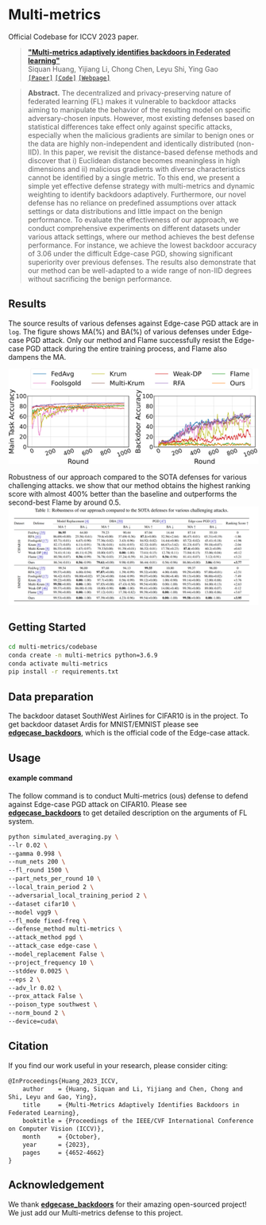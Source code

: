 # Multi-metrics
Official Codebase for ICCV 2023 paper.
>[__"Multi-metrics adaptively identifies backdoors in Federated learning"__](https://arxiv.org/abs/2410.10855)<br>
>Siquan Huang, Yijiang Li, Chong Chen, Leyu Shi, Ying Gao<br>
[`[Paper]`](https://openaccess.thecvf.com/content/ICCV2023/papers/Huang_Multi-Metrics_Adaptively_Identifies_Backdoors_in_Federated_Learning_ICCV_2023_paper.pdf) [`[Code]`](https://github.com/siquanhuang/Multi-metrics) [`[Webpage]`](https://siquanhuang.github.io/Multi-metrics/)

>**Abstract.** The decentralized and privacy-preserving nature of federated learning (FL) makes it vulnerable to backdoor attacks aiming to manipulate the behavior of the resulting model on specific adversary-chosen inputs. However, most existing defenses based on statistical differences take effect only against specific attacks, especially when the malicious gradients are similar to benign ones or the data are highly non-independent and identically distributed (non-IID). In this paper, we revisit the distance-based defense methods and discover that i) Euclidean distance becomes meaningless in high dimensions and ii) malicious gradients with diverse characteristics cannot be identified by a single metric. To this end, we present a simple yet effective defense strategy with multi-metrics and dynamic weighting to identify backdoors adaptively. Furthermore, our novel defense has no reliance on predefined assumptions over attack settings or data distributions and little impact on the benign performance. To evaluate the effectiveness of our approach, we conduct comprehensive experiments on different datasets under various attack settings, where our method achieves the best defense performance. For instance, we achieve the lowest backdoor accuracy of $3.06%$ under the difficult Edge-case PGD, showing significant superiority over previous defenses. The results also demonstrate that our method can be well-adapted to a wide range of non-IID degrees without sacrificing the benign performance. 


## Results

The source results of various defenses against Edge-case PGD attack are in `log`.
The figure shows MA(%) and BA(%) of various defenses under Edge-case PGD attack. Only our method and Flame successfully resist the
      Edge-case PGD attack during the entire training process, and Flame also dampens the MA. 

![cifar_compare](fig/cifar.PNG)

Robustness of our approach compared to the SOTA defenses for various challenging attacks. we show that our method obtains the highest ranking score with almost 400% better than the baseline and outperforms the second-best Flame by around 0.5.
![table_compare](fig/table.png)

## Getting Started

```bash
cd multi-metrics/codebase
conda create -n multi-metrics python=3.6.9
conda activate multi-metrics
pip install -r requirements.txt
```

## Data preparation

The backdoor dataset SouthWest Airlines for CIFAR10 is in the project. To get backdoor dataset Ardis for MNIST/EMNIST please see **[edgecase_backdoors](https://github.com/SanaAwan5/edgecase_backdoors)**, which is the official code of the Edge-case attack. 

## Usage

#### example command

The follow command is to conduct Multi-metrics (ous) defense to defend against Edge-case PGD attack on CIFAR10. Please see **[edgecase_backdoors](https://github.com/SanaAwan5/edgecase_backdoors)** to get detailed description on the arguments of FL system.

```bash
python simulated_averaging.py \
--lr 0.02 \
--gamma 0.998 \
--num_nets 200 \
--fl_round 1500 \
--part_nets_per_round 10 \
--local_train_period 2 \
--adversarial_local_training_period 2 \
--dataset cifar10 \
--model vgg9 \
--fl_mode fixed-freq \
--defense_method multi-metrics \
--attack_method pgd \
--attack_case edge-case \
--model_replacement False \
--project_frequency 10 \
--stddev 0.0025 \
--eps 2 \
--adv_lr 0.02 \
--prox_attack False \
--poison_type southwest \
--norm_bound 2 \
--device=cuda\
```

## Citation
If you find our work useful in your research, please consider citing:
```
@InProceedings{Huang_2023_ICCV,
    author    = {Huang, Siquan and Li, Yijiang and Chen, Chong and Shi, Leyu and Gao, Ying},
    title     = {Multi-Metrics Adaptively Identifies Backdoors in Federated Learning},
    booktitle = {Proceedings of the IEEE/CVF International Conference on Computer Vision (ICCV)},
    month     = {October},
    year      = {2023},
    pages     = {4652-4662}
}
```

## Acknowledgement

We thank **[edgecase_backdoors](https://github.com/SanaAwan5/edgecase_backdoors)** for their amazing open-sourced project! We just add our Multi-metrics defense to this project.

